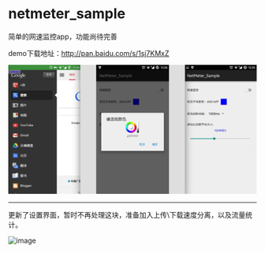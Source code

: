 # netmeter_sample
简单的网速监控app，功能尚待完善

demo下载地址：http://pan.baidu.com/s/1sj7KMxZ


![image](https://github.com/Fromnowon/netmeter_sample/raw/master/Screenshot.png)

----------------------------------------
更新了设置界面，暂时不再处理这块，准备加入上传\下载速度分离，以及流量统计。

![image](https://github.com/Fromnowon/netmeter_sample/raw/master/UpdateUI1.1.png)
